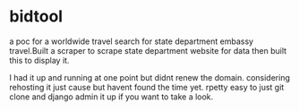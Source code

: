 # bidtool
a poc for a worldwide travel search for state department embassy travel.Built a scraper to scrape state department website for data then built this to display it.

I had it up and running at one point but didnt renew the domain. considering rehosting it just cause but havent found the time yet. rpetty easy to just git clone and django admin it up if you want to take a look.
